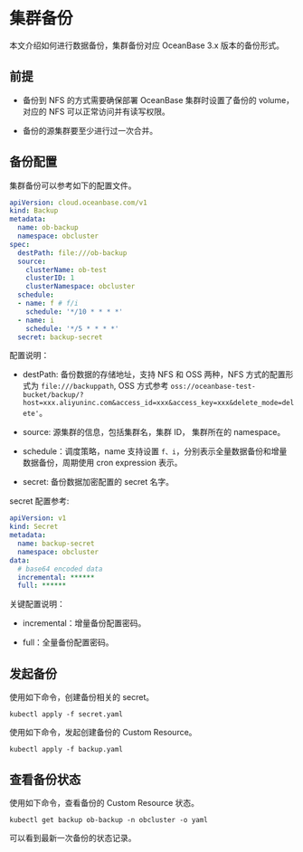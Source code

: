 # 集群备份

本文介绍如何进行数据备份，集群备份对应 OceanBase 3.x 版本的备份形式。

## 前提

* 备份到 NFS 的方式需要确保部署 OceanBase 集群时设置了备份的 volume，对应的 NFS 可以正常访问并有读写权限。

* 备份的源集群要至少进行过一次合并。

## 备份配置

集群备份可以参考如下的配置文件。

```yaml
apiVersion: cloud.oceanbase.com/v1
kind: Backup
metadata:
  name: ob-backup
  namespace: obcluster
spec:
  destPath: file:///ob-backup
  source:
    clusterName: ob-test
    clusterID: 1
    clusterNamespace: obcluster
  schedule:
  - name: f # f/i
    schedule: '*/10 * * * *'
  - name: i
    schedule: '*/5 * * * *'
  secret: backup-secret
```

配置说明：

* destPath: 备份数据的存储地址，支持 NFS 和 OSS 两种，NFS 方式的配置形式为 `file:///backuppath`, OSS 方式参考 `oss://oceanbase-test-bucket/backup/?host=xxx.aliyuninc.com&access_id=xxx&access_key=xxx&delete_mode=delete'`。

* source: 源集群的信息，包括集群名，集群 ID， 集群所在的 namespace。

* schedule：调度策略，name 支持设置 `f、i`，分别表示全量数据备份和增量数据备份，周期使用 cron expression 表示。

* secret: 备份数据加密配置的 secret 名字。

secret 配置参考:

```yaml
apiVersion: v1
kind: Secret
metadata:
  name: backup-secret
  namespace: obcluster
data:
  # base64 encoded data
  incremental: ******
  full: ******
```

关键配置说明：

* incremental：增量备份配置密码。

* full：全量备份配置密码。

## 发起备份

使用如下命令，创建备份相关的 secret。

```shell
kubectl apply -f secret.yaml
```

使用如下命令，发起创建备份的 Custom Resource。

```shell
kubectl apply -f backup.yaml
```

## 查看备份状态

使用如下命令，查看备份的 Custom Resource 状态。

```shell
kubectl get backup ob-backup -n obcluster -o yaml
```

可以看到最新一次备份的状态记录。
